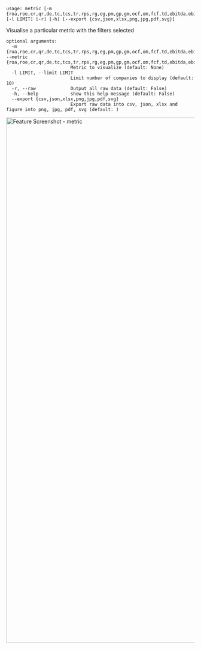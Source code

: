 ```text
usage: metric [-m {roa,roe,cr,qr,de,tc,tcs,tr,rps,rg,eg,pm,gp,gm,ocf,om,fcf,td,ebitda,ebitdam,rec,mc,fte,er,bv,ss,pb,beta,fs,peg,ev,fpe}] [-l LIMIT] [-r] [-h] [--export {csv,json,xlsx,png,jpg,pdf,svg}]
```

Visualise a particular metric with the filters selected

```
optional arguments:
  -m {roa,roe,cr,qr,de,tc,tcs,tr,rps,rg,eg,pm,gp,gm,ocf,om,fcf,td,ebitda,ebitdam,rec,mc,fte,er,bv,ss,pb,beta,fs,peg,ev,fpe}, --metric {roa,roe,cr,qr,de,tc,tcs,tr,rps,rg,eg,pm,gp,gm,ocf,om,fcf,td,ebitda,ebitdam,rec,mc,fte,er,bv,ss,pb,beta,fs,peg,ev,fpe}
                        Metric to visualize (default: None)
  -l LIMIT, --limit LIMIT
                        Limit number of companies to display (default: 10)
  -r, --raw             Output all raw data (default: False)
  -h, --help            show this help message (default: False)
  --export {csv,json,xlsx,png,jpg,pdf,svg}
                        Export raw data into csv, json, xlsx and figure into png, jpg, pdf, svg (default: )
```


<img width="1400" alt="Feature Screenshot - metric" src="https://user-images.githubusercontent.com/85772166/145095318-25f4cffd-9d55-4f5e-87cd-3b35a4ce6e1c.png">
